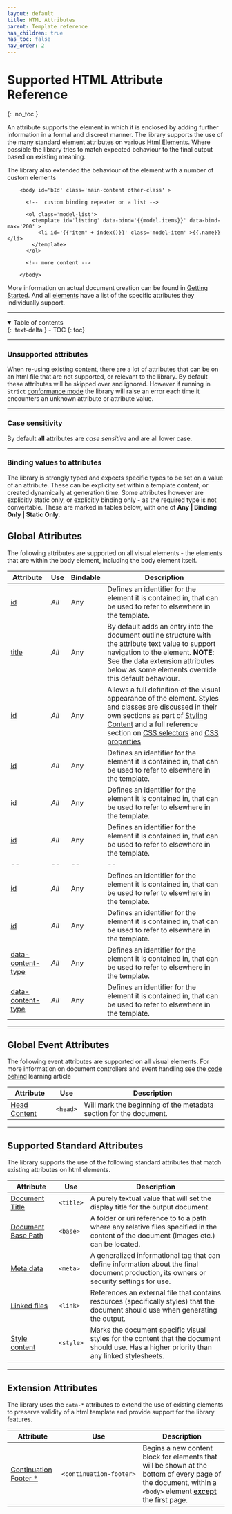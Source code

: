 ```yaml
---
layout: default
title: HTML Attributes
parent: Template reference
has_children: true
has_toc: false
nav_order: 2
---
```


# Supported HTML Attribute Reference
{: .no_toc }

An attribute supports the element in which it is enclosed by adding further information in a formal and discreet manner. The library supports the use of the many standard element attributes on various <a href='../htmltags/' >Html Elements</a>. Where possible the library tries to match expected behaviour to the final output based on existing meaning.

The library also extended the behaviour of the element with a number of custom elements

```
    <body id='bId' class='main-content other-class' >
   
      <!--  custom binding repeater on a list -->

      <ol class='model-list'>
        <template id='listing' data-bind='{{model.items}}' data-bind-max='200' >
          <li id='{{"item" + index()}}' class='model-item' >{{.name}}</li>
        </template>
      </ol>

      <!-- more content -->

    </body>
```


More information on actual document creation can be found in <a href='/index.html'>Getting Started</a>. And all <a href='/reference/htmltags/' >elements</a> have a list of the specific attributes they individually support.

---

<details open markdown="block">
  <summary>
    Table of contents
  </summary>
  {: .text-delta }
- TOC
{: toc}
</details>

---

### Unsupported attributes

When re-using existing content, there are a lot of attributes that can be on an html file that are not supported, or relevant to the library. By default these attributes will be skipped over and ignored. However if running in <code>Strict</code> <a href='/learning/templates/conformancemode.html'>conformance mode</a> the library will raise an error each time it encounters an unknown attribute or attribute value.

---

### Case sensitivity

By default **all** attributes are *case sensitive* and are all lower case.

---

### Binding values to attributes

The library is strongly typed and expects specific types to be set on a value of an attribute. These can be explicity set within a template content, or created dynamically at generation time. Some attributes however are explicitly static only, or explicitly binding only - as the required type is not convertable. These are marked in tables below, with one of **Any | Binding Only | Static Only**.


## Global Attributes

The following attributes are supported on all visual elements - the elements that are within the body element, including the body element itself.

| Attribute  | Use | Bindable  | Description |
|---|---|---|--|
| <a href='global/id.html' >id</a>   | *All* | Any | Defines an identifier for the element it is contained in, that can be used to refer to elsewhere in the template.   |
| <a href='global/title.html' >title</a>   | *All* | Any | By default adds an entry into the document outline structure with the attribute text value to support navigation to the element. **NOTE**: See the data extension attributes below as some elements override this default behaviour.   |
| <a href='global/style.html' >id</a>   | *All* | Any | Allows a full definition of the visual appearance of the element. Styles and classes are discussed in their own sections as part of <a href='/styling_content.html'>Styling Content</a> and a full reference section on <a href='/reference/cssselectors/'>CSS selectors</a> and <a href='/reference/cssproperties/'>CSS properties</a>    |
| <a href='global/hidden.html' >id</a>   | *All* | Any | Defines an identifier for the element it is contained in, that can be used to refer to elsewhere in the template.   |
| <a href='global/class.html' >id</a>   | *All* | Any | Defines an identifier for the element it is contained in, that can be used to refer to elsewhere in the template.   |
| <a href='global/name.html' >id</a>   | *All* | Any | Defines an identifier for the element it is contained in, that can be used to refer to elsewhere in the template.   |
|--|--|--|--|
| <a href='global/data-content.html' >id</a>   | *All* | Any | Defines an identifier for the element it is contained in, that can be used to refer to elsewhere in the template.   |
| <a href='global/data-content-action.html' >id</a>   | *All* | Any | Defines an identifier for the element it is contained in, that can be used to refer to elsewhere in the template.   |
| <a href='global/data-content-type.html' >data-content-type</a>   | *All* | Any | Defines an identifier for the element it is contained in, that can be used to refer to elsewhere in the template.   |
| <a href='global/data-content-type.html' >data-content-type</a>   | *All* | Any | Defines an identifier for the element it is contained in, that can be used to refer to elsewhere in the template.   |

---

## Global Event Attributes


The following event attributes are supported on all visual elements. For more information on document controllers and event handling see the <a href='/learning/binding/codebehind.html'>code behind</a> learning article

| Attribute  | Use  | Description |
|---|---|---|
| <a href='tags/head.html' >Head Content</a>   | <code>&lt;head&gt;</code> | Will mark the beginning of the metadata section for the document.   |


---

## Supported Standard Attributes


The library supports the use of the following standard attributes that match existing attributes on html elements.

| Attribute  | Use  | Description |
|---|---|---|
| <a href='tags/title.html' >Document Title</a>   | <code>&lt;title&gt;</code> | A purely textual value that will set the display title for the output document.   |
| <a href='tags/base.html' >Document Base Path</a>   | <code>&lt;base&gt;</code> | A folder or uri reference to to a path where any relative files specified in the content of the document (images etc.) can be located.  |
| <a href='tags/meta.html' >Meta data</a>   | <code>&lt;meta&gt;</code> | A generalized informational tag that can define information about the final document production, its owners or security settings for use.  |
| <a href='tags/link.html' >Linked files</a>   | <code>&lt;link&gt;</code> | References an external file that contains resources (specifically styles) that the document should use when generating the output.  |
| <a href='tags/styles.html' >Style content</a>   | <code>&lt;style&gt;</code> | Marks the document specific visual styles for the content that the document should use. Has a higher priority than any linked stylesheets.  |


---

## Extension Attributes


The library uses the <code>data-*</code> attributes to extend the use of existing elements to preserve validity of a html template and provide support for the library features.

| Attribute  | Use  | Description |
|---|---|---|
| <a href='tags/contfooter.html' >Continuation Footer *</a>   | <code>&lt;continuation&#8209;footer&gt;</code> | Begins a new content block for elements that will be shown at the bottom of every page of the document, within a <code>&lt;body&gt;</code> element **<u>except</u>** the first page.   |


